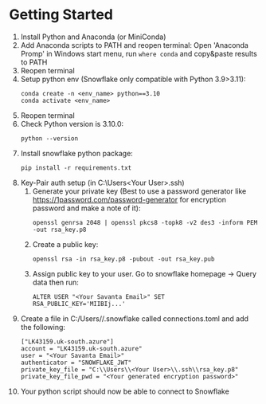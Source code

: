 # Getting Started

1. Install Python and Anaconda (or MiniConda)
1. Add Anaconda scripts to PATH and reopen terminal: Open 'Anaconda Promp' in Windows start menu, run `where conda` and copy&paste results to PATH
1. Reopen terminal
1. Setup python env (Snowflake only compatible with Python 3.9>3.11):
    ```
    conda create -n <env_name> python==3.10
    conda activate <env_name>
    ```
1. Reopen terminal
1. Check Python version is 3.10.0:
    ```
    python --version
    ```
1. Install snowflake python package:
    ```
    pip install -r requirements.txt
    ```
1. Key-Pair auth setup (in C:\Users\<Your User>\.ssh)
    1. Generate your private key (Best to use a password generator like https://1password.com/password-generator for encryption password and make a note of it):
        ```
        openssl genrsa 2048 | openssl pkcs8 -topk8 -v2 des3 -inform PEM -out rsa_key.p8
        ```
    1. Create a public key:
        ```
        openssl rsa -in rsa_key.p8 -pubout -out rsa_key.pub
        ```
    1. Assign public key to your user. Go to snowflake homepage -> Query data then run:
        ```
        ALTER USER "<Your Savanta Email>" SET RSA_PUBLIC_KEY='MIIBIj...'
        ```
1. Create a file in C:/Users/<Your User>/.snowflake called connections.toml and add the following:
    ```
    ["LK43159.uk-south.azure"]
    account = "LK43159.uk-south.azure"
    user = "<Your Savanta Email>"
    authenticator = "SNOWFLAKE_JWT"
    private_key_file = "C:\\Users\\<Your User>\\.ssh\\rsa_key.p8"
    private_key_file_pwd = "<Your generated encryption password>"
    ```
1. Your python script should now be able to connect to Snowflake